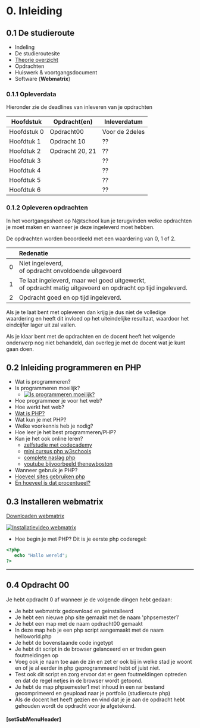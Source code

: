 # 0. Inleiding

## 0.1 De studieroute 

* Indeling
* De studieroutesite
* [Theorie overzicht](https://docs.google.com/presentation/d/1YyCH0ILOnx2i7GqfKxVWiofecFtXBkOagwoCEdVxaPQ/edit?usp=sharing)
* Opdrachten
* Huiswerk & voortgangsdocument
* Software (__Webmatrix__)

### 0.1.1 Opleverdata
Hieronder zie de deadlines van inleveren van je opdrachten

|Hoofdstuk           | Opdracht(en)| Inleverdatum  |
|--------------------|-------------|-------|
|Hoofdstuk 0 | Opdracht00 |Voor de 2deles |
|Hoofdtuk 1| Opdracht 10| ?? |
|Hoofdtuk 2| Opdracht 20, 21 | ?? |
|Hoofdtuk 3|  | ?? |
|Hoofdtuk 4|  | ?? |
|Hoofdtuk 5|  | ?? |
|Hoofdtuk 6|  | ?? |

### 0.1.2 Opleveren opdrachten
In het voortgangssheet op N@tschool kun je terugvinden welke opdrachten je moet maken en wanneer je deze ingeleverd moet hebben.

De opdrachten worden beoordeeld met een waardering van 0, 1 of 2.

<table><thead>
<tr>
<th></th>
<th align="left">Redenatie</th>
</tr>
</thead><tbody>
<tr>
<td>0</td>
<td align="left">Niet ingeleverd,<br>of opdracht onvoldoende uitgevoerd</td>
</tr>
<tr>
<td>1</td>
<td align="left">Te laat ingeleverd, maar wel goed uitgewerkt,<br>of opdracht matig uitgevoerd en opdracht op tijd ingeleverd.</td>
</tr>
<tr>
<td>2</td>
<td align="left">Opdracht goed en op tijd ingeleverd.</td>
</tr>
</tbody></table>

Als je te laat bent met opleveren dan krijg je dus niet de volledige waardering en heeft dit invloed op het uiteindelijke resultaat, waardoor het eindcijfer lager uit zal vallen.

Als je klaar bent met de opdrachten en de docent heeft het volgende onderwerp nog niet behandeld, dan overleg je met de docent wat je kunt gaan doen.

## 0.2 Inleiding programmeren en PHP

* Wat is programmeren?
* Is programmeren moeilijk? 
   * [![Is programmeren moeilijk?](http://img.youtube.com/vi/pvAsqPbz9Ro/0.jpg)](http://www.youtube.com/watch?v=pvAsqPbz9Ro)
* Hoe programmeer je voor het web?
* Hoe werkt het web?
* [Wat is PHP?](http://www.html-site.nl/wat-is-php/)
* Wat kun je met PHP?
* Welke voorkennis heb je nodig?
* Hoe leer je het best programmeren/PHP?
* Kun je het ook online leren?
    - [zelfstudie met codecademy](https://www.codecademy.com/learn/php)
    - [mini cursus php w3schools](http://www.w3schools.com/php/)
    - [complete naslag php](http://php.net)
    - [youtube bijvoorbeeld thenewboston](https://www.youtube.com/watch?v=iCUV3iv9xOs&list=PL442FA2C127377F07)
* Wanneer gebruik je PHP?
* [Hoeveel sites gebruiken php](http://php.net/usage.php)
* [En hoeveel is dat procentueel?](https://w3techs.com/technologies/overview/programming_language/all)


## 0.3 Installeren webmatrix

[Downloaden webmatrix](https://www.microsoft.com/web/webmatrix/wmx3features.aspx)

[![Installatievideo webmatrix](http://img.youtube.com/vi/W02JcPdWjXU/0.jpg)](http://www.youtube.com/watch?v=W02JcPdWjXU)


* Hoe begin je met PHP?
Dit is je eerste php coderegel:

```php
<?php
   echo "Hallo wereld";
?>
```



---
## 0.4 Opdracht 00
Je hebt opdracht 0 af wanneer je de volgende dingen hebt gedaan:
* Je hebt webmatrix gedownload en geinstalleerd
* Je hebt een nieuwe php site gemaakt met de naam 'phpsemester1'
* Je hebt een map met de naam opdracht00 gemaakt
* In deze map heb je een php script aangemaakt met de naam helloworld.php
* Je hebt de bovenstaande code ingetypt
* Je hebt dit script in de browser gelanceerd en er treden geen foutmeldingen op
* Voeg ook je naam toe aan de zin en zet er ook bij in welke stad je woont en of je al eerder in php geprogrammeerd hebt of juist niet.
* Test ook dit script en zorg ervoor dat er geen foutmeldingen optreden en dat de regel netjes in de browser wordt getoond.
* Je hebt de map phpsemester1 met inhoud in een rar bestand gecomprimeerd en geupload naar je portfolio (studieroute php)
* Als de docent het heeft gezien en vind dat je je aan de opdracht hebt gehouden wordt de opdracht voor je afgetekend.


#### [setSubMenuHeader]